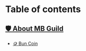 # Table of contents

## [🛡️ About MB Guild](./Documentations/README.md)
* [🪙 Bun Coin](./Documentations/BunCoin.md)
